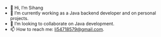 - 👋 Hi, I’m Sihang
- 🌱 I’m currently working as a Java backend developer and on personal projects.  
- 👀 I’m looking to collaborate on Java development.
- 📫 How to reach me: li54718579@gmail.com. 

<!---
lsh54718579/lsh54718579 is a ✨ special ✨ repository because its `README.md` (this file) appears on your GitHub profile.
You can click the Preview link to take a look at your changes.
--->
